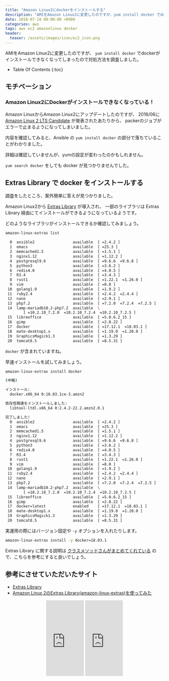 ```yaml
---
title: "Amazon Linux2にdockerをインストールする"
description: "AMIをAmazon Linux2に変更したのですが、yum install docker でdockerがインストールできなくなってしまったので対処方法を調査しました。"
date: 2018-07-10 00:00:00 +0900
categories: aws
tags: aws ec2 amazonlinux docker
header:
  teaser: /assets/images/icon/ec2_icon.png
---
```


AMIをAmazon Linux2に変更したのですが、 `yum install docker` でdockerがインストールできなくなってしまったので対処方法を調査しました。

* Table Of Contents
{:toc}

## モチベーション

### Amazon Linux2にDockerがインストールできなくなっている！

Amazon LinuxからAmazon Linux2にアップデートしたのですが、
2018/06に [Amazon Linux 2 LTS Candidate](https://aws.amazon.com/jp/amazon-linux-2/) が発表されたあたりから、
packerのジョブがエラーで止まるようになってしまいました。

内容を確認してみると、Ansible の `yum install docker` の部分で落ちていることがわかりました。

詳細は確認していませんが、yumの設定が変わったのかもしれません。

`yum search docker` をしても docker が見つかりませんでした。

## Extras Library で docker をインストールする

調査をしたところ、案外簡単に答えが見つかりました。

Amazon Linux2から [Extras Library](https://docs.aws.amazon.com/ja_jp/AWSEC2/latest/UserGuide/amazon-linux-ami-basics.html#extras-library) が導入され、
一部のライブラリは Extras Library 経由にてインストールができるようになっているようです。

どのようなライブラリがインストールできるか確認してみましょう。

```bash
amazon-linux-extras list

  0  ansible2                 available  [ =2.4.2 ]
  1  emacs                    available  [ =25.3 ]
  2  memcached1.5             available  [ =1.5.1 ]
  3  nginx1.12                available  [ =1.12.2 ]
  4  postgresql9.6            available  [ =9.6.6  =9.6.8 ]
  5  python3                  available  [ =3.6.2 ]
  6  redis4.0                 available  [ =4.0.5 ]
  7  R3.4                     available  [ =3.4.3 ]
  8  rust1                    available  [ =1.22.1  =1.26.0 ]
  9  vim                      available  [ =8.0 ]
 10  golang1.9                available  [ =1.9.2 ]
 11  ruby2.4                  available  [ =2.4.2  =2.4.4 ]
 12  nano                     available  [ =2.9.1 ]
 13  php7.2                   available  [ =7.2.0  =7.2.4  =7.2.5 ]
 14  lamp-mariadb10.2-php7.2  available  \
        [ =10.2.10_7.2.0  =10.2.10_7.2.4  =10.2.10_7.2.5 ]
 15  libreoffice              available  [ =5.0.6.2_15 ]
 16  gimp                     available  [ =2.8.22 ]
 17  docker                   available  [ =17.12.1  =18.03.1 ]
 18  mate-desktop1.x          available  [ =1.19.0  =1.20.0 ]
 19  GraphicsMagick1.3        available  [ =1.3.29 ]
 20  tomcat8.5                available  [ =8.5.31 ]
```

`docker` が含まれていますね。

早速インストールを試してみましょう。

```bash
amazon-linux-extras install docker

(中略)

インストール:
  docker.x86_64 0:18.03.1ce-3.amzn2

依存性関連をインストールしました:
  libtool-ltdl.x86_64 0:2.4.2-22.2.amzn2.0.1

完了しました!
  0  ansible2                 available  [ =2.4.2 ]
  1  emacs                    available  [ =25.3 ]
  2  memcached1.5             available  [ =1.5.1 ]
  3  nginx1.12                available  [ =1.12.2 ]
  4  postgresql9.6            available  [ =9.6.6  =9.6.8 ]
  5  python3                  available  [ =3.6.2 ]
  6  redis4.0                 available  [ =4.0.5 ]
  7  R3.4                     available  [ =3.4.3 ]
  8  rust1                    available  [ =1.22.1  =1.26.0 ]
  9  vim                      available  [ =8.0 ]
 10  golang1.9                available  [ =1.9.2 ]
 11  ruby2.4                  available  [ =2.4.2  =2.4.4 ]
 12  nano                     available  [ =2.9.1 ]
 13  php7.2                   available  [ =7.2.0  =7.2.4  =7.2.5 ]
 14  lamp-mariadb10.2-php7.2  available  \
        [ =10.2.10_7.2.0  =10.2.10_7.2.4  =10.2.10_7.2.5 ]
 15  libreoffice              available  [ =5.0.6.2_15 ]
 16  gimp                     available  [ =2.8.22 ]
 17  docker=latest            enabled    [ =17.12.1  =18.03.1 ]
 18  mate-desktop1.x          available  [ =1.19.0  =1.20.0 ]
 19  GraphicsMagick1.3        available  [ =1.3.29 ]
 20  tomcat8.5                available  [ =8.5.31 ]
```

実運用の際にはバージョン固定や `-y` オプションを入れたりします。

```bash
amazon-linux-extras install -y docker=18.03.1
```

Extras Library に関する説明は [クラスメソッドさんがまとめてくれている](https://dev.classmethod.jp/cloud/aws/how-to-work-with-amazon-linux2-amazon-linux-extras/) ので、こちらを参考にすると良いでしょう。


## 参考にさせていただいたサイト

* [Extras Library](https://docs.aws.amazon.com/ja_jp/AWSEC2/latest/UserGuide/amazon-linux-ami-basics.html#extras-library)
* [Amazon Linux 2のExtras Library(amazon-linux-extras)を使ってみた](https://dev.classmethod.jp/cloud/aws/how-to-work-with-amazon-linux2-amazon-linux-extras/)

<div align="center">
<iframe style="width:120px;height:240px;" marginwidth="0" marginheight="0" scrolling="no" frameborder="0" src="https://rcm-fe.amazon-adsystem.com/e/cm?ref=qf_sp_asin_til&t=soudegesu-22&m=amazon&o=9&p=8&l=as1&IS2=1&detail=1&asins=4798155160&linkId=e31b0f9652aedc2ee6735408ac519d5e&bc1=ffffff&lt1=_blank&fc1=333333&lc1=0066c0&bg1=ffffff&f=ifr">
</iframe>
<iframe style="width:120px;height:240px;" marginwidth="0" marginheight="0" scrolling="no" frameborder="0" src="https://rcm-fe.amazon-adsystem.com/e/cm?ref=qf_sp_asin_til&t=soudegesu-22&m=amazon&o=9&p=8&l=as1&IS2=1&detail=1&asins=4774196479&linkId=c178f192d7778c77187b44c226c4e071&bc1=ffffff&lt1=_blank&fc1=333333&lc1=0066c0&bg1=ffffff&f=ifr">
</iframe>
</div>
